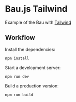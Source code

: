 # Bau.js Tailwind

Example of the Bau with [Tailwind](https://tailwindcss.com/)

## Workflow

Install the dependencies:

```sh
npm install
```

Start a development server:

```sh
npm run dev
```

Build a production version:

```sh
npm run build
```

